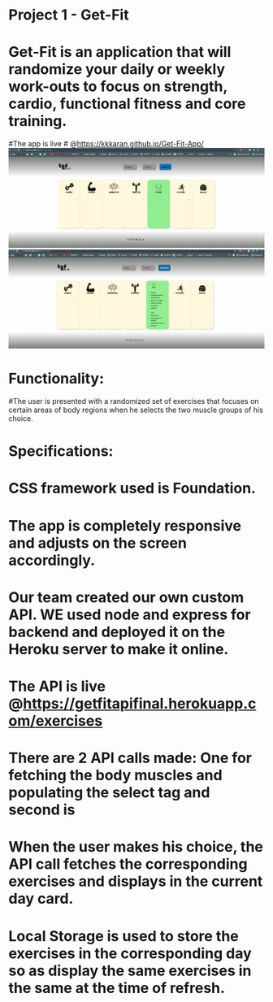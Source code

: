 # Project 1 - Get-Fit
# Get-Fit is an application that will randomize your daily or weekly work-outs to focus on strength, cardio, functional fitness and core training.

#The app is live # @https://kkkaran.github.io/Get-Fit-App/
![](assets/images/snap1.PNG)
![](assets/images/snap2.PNG)
# Functionality:
#The user is presented with a randomized set of exercises that focuses on certain areas of body regions when he selects the two muscle groups of his choice.
# Specifications:
# CSS framework used is Foundation.
# The app is completely responsive and adjusts on the screen accordingly.
# Our team created our own custom API. WE used node and express for backend and deployed it on the Heroku server to make it online.
# The API is live @https://getfitapifinal.herokuapp.com/exercises
# There are 2 API calls made: One for fetching the body muscles and populating the select tag and second is 
# When the user makes his choice, the API call fetches the corresponding exercises and displays in the current day card.
# Local Storage is used to store the exercises in the corresponding day so as display the same exercises in the same at the time of refresh.





